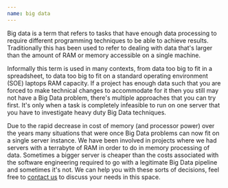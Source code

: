 ```yaml
---
name: big data
---
```

Big data is a term that refers to tasks that have enough data processing to require different programming techniques to be able to achieve results. Traditionally this has been used to refer to dealing with data that's larger than the amount of RAM or memory accessible on a single machine.

Informally this term is used in many contexts, from data too big to fit in a spreadsheet, to data too big to fit on a standard operating environment (SOE) laptops RAM capacity. If a project has enough data such that you are forced to make technical changes to accommodate for it then you still may not have a Big Data problem, there's multiple approaches that you can try first. It's only when a task is completely infeasible to run on one server that you have to investigate heavy duty Big Data techniques.

Due to the rapid decrease in cost of memory (and processor power) over the years many situations that were once Big Data problems can now fit on a single server instance. We have been involved in projects where we had servers with a terrabyte of RAM in order to do in memory processing of data. Sometimes a bigger server is cheaper than the costs associated with the software engineering required to go with a legitimate Big Data pipeline and sometimes it's not. We can help you with these sorts of decisions, feel free to [contact us](/contact) to discuss your needs in this space.
